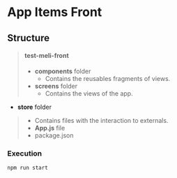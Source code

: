 # App Items Front
## Structure 
> #### test-meli-front
>
> - **components** folder
>   - Contains the reusables fragments of views.
> - **screens** folder 
>   - Contains the views of the app.
 - **store** folder 
>   - Contains files with the interaction to externals.
> - **App.js** file
> - package.json

### Execution
```terminal
npm run start